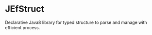 # JEfStruct

Declarative Java8 library for typed structure to parse and manage with efficient process.
